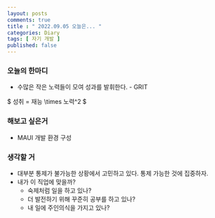 ```yaml
---
layout: posts
comments: true
title : " 2022.09.05 오늘은... "
categories: Diary
tags: [ 자기 개발 ]
published: false
---
```


### 오늘의 한마디
- 수많은 작은 노력들이 모여 성과를 발휘한다. - GRIT

$
성취 = 재능 \times 노력^2
$


### 해보고 싶은거
- MAUI 개발 환경 구성

### 생각할 거
- 대부분 통제가 불가능한 상황에서 고민하고 있다. 통제 가능한 것에 집중하자.
- 내가 이 직업에 맞을까?
   - 숙제처럼 일을 하고 있나?
   - 더 발전하기 위해 꾸준히 공부를 하고 있나?
   - 내 일에 주인의식을 가지고 있나?
